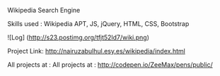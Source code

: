 Wikipedia Search Engine 

Skills used : Wikipedia APT, JS, jQuery, HTML, CSS, Bootstrap

![Log] (http://s23.postimg.org/tfjt52ld7/wiki.png)


Project Link: http://nairuzabulhul.esy.es/wikipedia/index.html

All projects at : All projects at : http://codepen.io/ZeeMax/pens/public/
